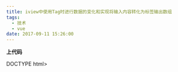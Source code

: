 ```yaml
---
title: iview中使用Tag时进行数据的变化和实现将输入内容转化为标签输出数组
tags:
  - 技术
  - vue
date: 2017-09-11 15:26:00
---
```


**上代码**

DOCTYPE html>

<html>
<head>
    <meta charset="utf-8">
    <title>iview exampletitle>
    <link rel="stylesheet" type="text/css" href="http://unpkg.com/iview/dist/styles/iview.css">
    <script type="text/javascript" src="http://vuejs.org/js/vue.min.js">script>
    <script type="text/javascript" src="http://unpkg.com/iview/dist/iview.min.js">script>
head>
<body>
<div id="app">
    <Input v-model="value" placeholder="请输入..." style="width: 300px" @on-enter="handleAdd">Input>
    <Button icon="ios-plus-empty" type="dashed" size="big" @click="handleAdd" shape="circal">添加标签Button>
     <Tag v-for="item in count" :key="item" :name="item" closable @on-close="handleClose2">{ { item }}Tag>
    <Button size="big" @click="change" shape="circal">数组转化字符串Button>
    <Button size="big" @click="change1" shape="circal">字符串转化数组Button>
    
div>
<script>
    new Vue({
        el: '#app',
        data () { return {
                count:\[1,2,23\],
                value:'' }
        },
        methods: {
             handleAdd () { if (this.value!=="") { this.count.push(this.value); this.value="" } else { this.$Message.info('不能为空');
                }
            },
            handleClose2 (event, name) {
                const index = this.count.indexOf(name); this.count.splice(index, 1);
            },
            change(){
                console.log(this.count.join(","));
                
            },
            change1(){
                let string=this.count.join(",")
                console.log(string)
                console.log(typeof(string))
                let arry=string.split(",")
                console.log(typeof(arry))
                console.log(arry)
                console.log(typeof(this.count))
            }
        }
    }) script>
body>
html>

相关演示（翻墙可看）：[youtube](https://youtu.be/D3SVyMgY5q4 "翻墙可看")
